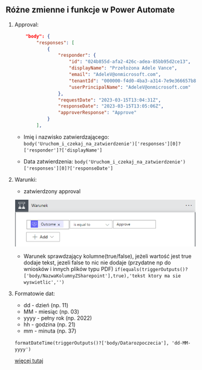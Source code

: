 ## Różne zmienne i funkcje w Power Automate



1. Approval:
	```json
		"body": {
			"responses": [
				{
					"responder": {
						"id": "024b855d-afa2-426c-adea-85bb95d2ce13",
						"displayName": "Przełożona Adele Vance",
						"email": "AdeleV@onmicrosoft.com",
						"tenantId": "000000-f4d0-4ba3-a314-7e9e366657b8",
						"userPrincipalName": "AdeleV@onmicrosoft.com"
					},
					"requestDate": "2023-03-15T13:04:31Z",
					"responseDate": "2023-03-15T13:05:06Z",
					"approverResponse": "Approve"
				}
			],
	```

	- Imię i nazwisko zatwierdzającego:
	`body('Uruchom_i_czekaj_na_zatwierdzenie')['responses'][0]?['responder']?['displayName']`

	- Data zatwierdzenia:
	`body('Uruchom_i_czekaj_na_zatwierdzenie')['responses'][0]?['responseDate']`

2. Warunki:
	- zatwierdzony approval
	
	![image](/images/conditionApproval.png)

	- Warunek sprawdzający kolumne(true/false), jeżeli wartość jest true dodaje tekst, jezeli false to nic nie dodaje (przydatne np do wniosków i innych plików typu PDF)
	`if(equals(triggerOutputs()?['body/NazwaKolumnyZSharepoint'],true),'tekst ktory ma sie wyswietlic','')`

3. Formatowie dat: 
	- dd - dzień (np. 11)
	- MM - miesiąc (np. 03)
	- yyyy - pełny rok (np. 2022)
	- hh - godzina (np. 21)
	- mm - minuta (np. 37)

	`formatDateTime(triggerOutputs()?['body/Datarozpoczecia'], 'dd-MM-yyyy')`

	[więcej tutaj](https://learn.microsoft.com/en-us/dotnet/standard/base-types/custom-date-and-time-format-strings)